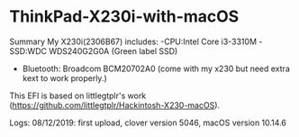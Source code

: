 # ThinkPad-X230i-with-macOS

Summary
My X230i(2306B67) includes:
-CPU:Intel Core i3-3310M
-SSD:WDC WDS240G2G0A (Green label SSD)
- Bluetooth: Broadcom BCM20702A0 (come with my x230 but need extra kext to work properly.)

This EFI is based on littlegtplr's work (https://github.com/littlegtplr/Hackintosh-X230-macOS). 

Logs:
08/12/2019: first upload, clover version 5046, macOS version 10.14.6
